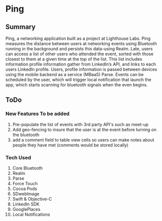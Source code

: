 # Ping
 
## Summary 
Ping, a networking application built as a project at Lighthouse Labs. 
Ping measures the distance between users at networking events using Bluetooth running in the background and persists this data-using Realm. Late, users can access a list of other users who attended the event, sorted with those closest to them at a given time at the top of the list. This list includes information profile information gather from LinkedIn’s API, and links to each users LinkedIn profile. Users, profile information is passed between devices using the mobile backend as a service (MBaaS) Parse. Events can be scheduled by the user, which will trigger local notification that launch the app, which starts scanning for bluetooth signals when the even begins. 



## ToDo 
### New Features To be added 
 1. Pre-populate the list of events with 3rd party API's such as meet-up
 2. Add geo-fencing to insure that the user is at the event before turning on the bluetooth 
 3. add a comment field to table view cells so users can make notes about people they have met (comments would be stored locally) 
 
### Tech Used
 1. Core Bluetooth 
 2. Realm 
 3. Parse
 4. Force Touch
 5. Cocoa Pods
 6. SDwebImage
 7. Swift & Objective-C 
 8. LinkedIn SDK
 9. GooglePlaces
 10. Local Notifications 


